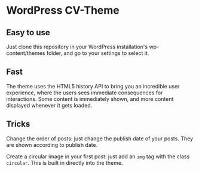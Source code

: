 WordPress CV-Theme
==================

Easy to use
-----------

Just clone this repository in your WordPress installation's wp-content/themes folder, and go to your settings to select it.

Fast
----

The theme uses the HTML5 history API to bring you an incredible user experience, where the users sees immediate consequences for interactions. Some content is immediately shown, and more content displayed whenever it gets loaded.

Tricks
------

Change the order of posts: just change the publish date of your posts. They are
shown according to publish date.

Create a circular image in your first post: just add an `img` tag with the
class `circular`. This is built in directly into the theme.
